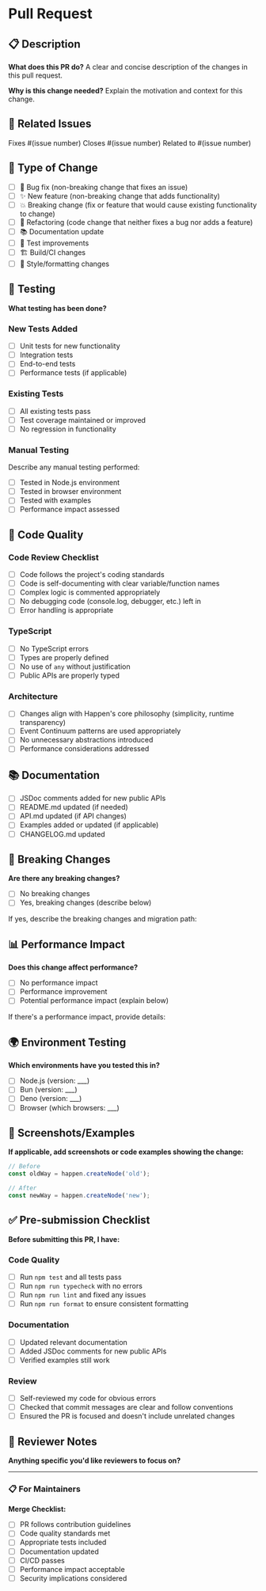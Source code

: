 # Pull Request

## 📋 Description

**What does this PR do?**
A clear and concise description of the changes in this pull request.

**Why is this change needed?**
Explain the motivation and context for this change.

## 🔗 Related Issues

Fixes #(issue number)
Closes #(issue number)
Related to #(issue number)

## 🧪 Type of Change

- [ ] 🐛 Bug fix (non-breaking change that fixes an issue)
- [ ] ✨ New feature (non-breaking change that adds functionality)
- [ ] 💥 Breaking change (fix or feature that would cause existing functionality to change)
- [ ] 🔧 Refactoring (code change that neither fixes a bug nor adds a feature)
- [ ] 📚 Documentation update
- [ ] 🧪 Test improvements
- [ ] 🏗️ Build/CI changes
- [ ] 🎨 Style/formatting changes

## 🧪 Testing

**What testing has been done?**

### New Tests Added
- [ ] Unit tests for new functionality
- [ ] Integration tests
- [ ] End-to-end tests
- [ ] Performance tests (if applicable)

### Existing Tests
- [ ] All existing tests pass
- [ ] Test coverage maintained or improved
- [ ] No regression in functionality

### Manual Testing
Describe any manual testing performed:
- [ ] Tested in Node.js environment
- [ ] Tested in browser environment
- [ ] Tested with examples
- [ ] Performance impact assessed

## 📝 Code Quality

### Code Review Checklist
- [ ] Code follows the project's coding standards
- [ ] Code is self-documenting with clear variable/function names
- [ ] Complex logic is commented appropriately
- [ ] No debugging code (console.log, debugger, etc.) left in
- [ ] Error handling is appropriate

### TypeScript
- [ ] No TypeScript errors
- [ ] Types are properly defined
- [ ] No use of `any` without justification
- [ ] Public APIs are properly typed

### Architecture
- [ ] Changes align with Happen's core philosophy (simplicity, runtime transparency)
- [ ] Event Continuum patterns are used appropriately
- [ ] No unnecessary abstractions introduced
- [ ] Performance considerations addressed

## 📚 Documentation

- [ ] JSDoc comments added for new public APIs
- [ ] README.md updated (if needed)
- [ ] API.md updated (if API changes)
- [ ] Examples added or updated (if applicable)
- [ ] CHANGELOG.md updated

## 🔄 Breaking Changes

**Are there any breaking changes?**
- [ ] No breaking changes
- [ ] Yes, breaking changes (describe below)

If yes, describe the breaking changes and migration path:

## 📊 Performance Impact

**Does this change affect performance?**
- [ ] No performance impact
- [ ] Performance improvement
- [ ] Potential performance impact (explain below)

If there's a performance impact, provide details:

## 🌍 Environment Testing

**Which environments have you tested this in?**
- [ ] Node.js (version: ___)
- [ ] Bun (version: ___)
- [ ] Deno (version: ___)
- [ ] Browser (which browsers: ___)

## 📸 Screenshots/Examples

**If applicable, add screenshots or code examples showing the change:**

```typescript
// Before
const oldWay = happen.createNode('old');

// After  
const newWay = happen.createNode('new');
```

## ✅ Pre-submission Checklist

**Before submitting this PR, I have:**

### Code Quality
- [ ] Run `npm test` and all tests pass
- [ ] Run `npm run typecheck` with no errors
- [ ] Run `npm run lint` and fixed any issues
- [ ] Run `npm run format` to ensure consistent formatting

### Documentation
- [ ] Updated relevant documentation
- [ ] Added JSDoc comments for new public APIs
- [ ] Verified examples still work

### Review
- [ ] Self-reviewed my code for obvious errors
- [ ] Checked that commit messages are clear and follow conventions
- [ ] Ensured the PR is focused and doesn't include unrelated changes

## 🤝 Reviewer Notes

**Anything specific you'd like reviewers to focus on?**

---

### 📋 For Maintainers

**Merge Checklist:**
- [ ] PR follows contribution guidelines
- [ ] Code quality standards met
- [ ] Appropriate tests included
- [ ] Documentation updated
- [ ] CI/CD passes
- [ ] Performance impact acceptable
- [ ] Security implications considered